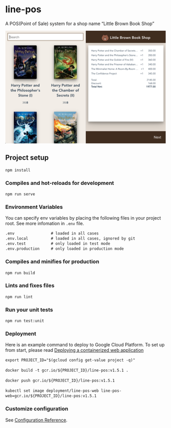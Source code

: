 # line-pos
A POS(Point of Sale) system for a shop name “Little Brown Book Shop”

![alt screenshot](https://raw.githubusercontent.com/vinboxx/line-pos/master/screenshot.jpg)

## Project setup
```
npm install
```

### Compiles and hot-reloads for development
```
npm run serve
```

### Environment Variables
You can specify env variables by placing the following files in your project root. See more infomation in `.env` file.
```
.env                # loaded in all cases
.env.local          # loaded in all cases, ignored by git
.env.test           # only loaded in test mode
.env.production     # only loaded in production mode
```

### Compiles and minifies for production
```
npm run build
```

### Lints and fixes files
```
npm run lint
```

### Run your unit tests
```
npm run test:unit
```

### Deployment
Here is an example command to deploy to Google Cloud Platform. To set up from start, please read [Deploying a containerized web application](https://cloud.google.com/kubernetes-engine/docs/tutorials/hello-app)

```
export PROJECT_ID="$(gcloud config get-value project -q)"

docker build -t gcr.io/${PROJECT_ID}/line-pos:v1.5.1 .

docker push gcr.io/${PROJECT_ID}/line-pos:v1.5.1

kubectl set image deployment/line-pos-web line-pos-web=gcr.io/${PROJECT_ID}/line-pos:v1.5.1
```

### Customize configuration
See [Configuration Reference](https://cli.vuejs.org/config/).
